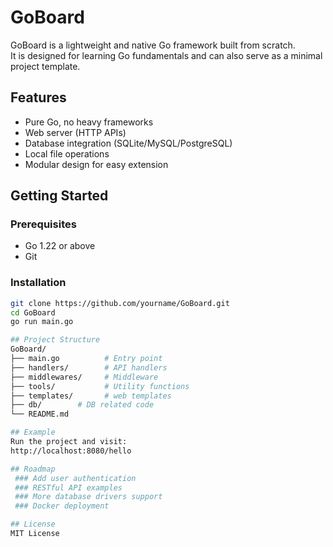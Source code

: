 # GoBoard

GoBoard is a lightweight and native Go framework built from scratch.  
It is designed for learning Go fundamentals and can also serve as a minimal project template.

## Features
- Pure Go, no heavy frameworks
- Web server (HTTP APIs)
- Database integration (SQLite/MySQL/PostgreSQL)
- Local file operations
- Modular design for easy extension

## Getting Started

### Prerequisites
- Go 1.22 or above
- Git

### Installation
```bash
git clone https://github.com/yourname/GoBoard.git
cd GoBoard
go run main.go

## Project Structure
GoBoard/
├── main.go          # Entry point
├── handlers/        # API handlers
├── middlewares/     # Middleware
├── tools/           # Utility functions
├── templates/       # web templates
├── db/        # DB related code
└── README.md

## Example
Run the project and visit:
http://localhost:8080/hello

## Roadmap
 ### Add user authentication
 ### RESTful API examples
 ### More database drivers support
 ### Docker deployment

## License
MIT License
